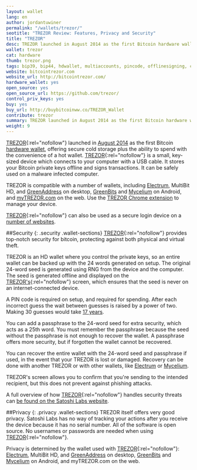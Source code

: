 ```yaml
---
layout: wallet
lang: en
author: jordantuwiner
permalink: "/wallets/trezor/"
seotitle: "TREZOR Review: Features, Privacy and Security"
title: "TREZOR"
desc: TREZOR launched in August 2014 as the first Bitcoin hardware wallet, offering simple and secure cold storage and offline transaction signing. 
wallet: trezor
cat: hardware
thumb: trezor.png
tags: bip39, bip44, hdwallet, multiaccounts, pincode, offlinesigning, coldstorage, hardware
website: bitcointrezor.com
website_url: http://bitcointrezor.com/
hardware_wallet: yes
open_source: yes
open_source_url: https://github.com/trezor/
control_priv_keys: yes
buy: yes
buy_url: http://buybitcoinww.co/TREZOR_Wallet
contribute: trezor
summary: TREZOR launched in August 2014 as the first Bitcoin hardware wallet, offering secure cold storage plus the ability to spend with the convenience of a hot wallet. TREZOR is a small, key-sized device which connects to your computer with a USB cable. It stores your Bitcoin private keys offline and signs transactions. It can be safely used on a malware infected computer. TREZOR is compatible with a number of software wallets, including Mycelium, Electrum, and Multibit HD. 
weight: 9
---
```

[TREZOR](http://buybitcoinww.co/TREZOR_Wallet){:rel="nofollow"} launched in [August 2014](http://satoshilabs.com/news/2014-08-07-trezor-sales-launched-buytrezor-com/) as the first Bitcoin [hardware wallet](/wallets/hardware-wallets/), offering secure cold storage plus the ability to spend with the convenience of a hot wallet. [TREZOR](http://buybitcoinww.co/TREZOR_Wallet){:rel="nofollow"} is a small, key-sized device which connects to your computer with a USB cable. It stores your Bitcoin private keys offline and signs transactions. It can be safely used on a malware infected computer. 

TREZOR is compatible with a number of wallets, including [Electrum](/wallets/electrum/), MultiBit HD, and [GreenAddress](/wallets/greenaddress/) on desktop, [GreenBits](/wallets/greenbits/) and [Mycelium](/wallets/mycelium/) on Android, and [myTREZOR.com](https://mytrezor.com) on the web. Use the [TREZOR Chrome extension](http://doc.satoshilabs.com/trezor-apps/extension.html) to manage your device. 

[TREZOR](http://buybitcoinww.co/TREZOR_Wallet){:rel="nofollow"} can also be used as a secure login device on a [number of websites](http://doc.satoshilabs.com/trezor-apps/index.html).

##Security
{: .security .wallet-sections}
[TREZOR](http://buybitcoinww.co/TREZOR_Wallet){:rel="nofollow"} provides top-notch security for bitcoin, protecting against both physical and virtual theft. 

TREZOR is an HD wallet where you control the private keys, so an entire wallet can be backed up with the 24 words generated on setup. The original 24-word seed is generated using RNG from the device and the computer. The seed is generated offline and displayed on the [TREZOR's](http://buybitcoinww.co/TREZOR_Wallet){:rel="nofollow"} screen, which ensures that the seed is never on an internet-connected device. 

A PIN code is required on setup, and required for spending. After each incorrect guess the wait between guesses is raised by a power of two. Making 30 guesses would take [17 years](http://doc.satoshilabs.com/trezor-faq/threats.html). 

You can add a passphrase to the 24-word seed for extra security, which acts as a 25th word. You must remember the passphrase because the seed without the passphrase is not enough to recover the wallet. A passphrase offers more security, but if forgotten the wallet cannot be recovered. 

You can recover the entire wallet with the 24-word seed and passphrase if used, in the event that your TREZOR is lost or damaged. Recovery can be done with another TREZOR or with other wallets, like [Electrum](/kb/restore-trezor-seed-electrum/) or [Mycelium](/kb/restore-trezor-seed-mycelium-android/). 

TREZOR's screen allows you to confirm that you're sending to the intended recipient, but this does not prevent against phishing attacks. 

A full overview of how [TREZOR](http://buybitcoinww.co/TREZOR_Wallet){:rel="nofollow"} handles security threats can [be found on the Satoshi Labs website](http://doc.satoshilabs.com/trezor-faq/threats.html).

##Privacy
{: .privacy .wallet-sections}
TREZOR itself offers very good privacy. Satoshi Labs has no way of tracking your actions after you receive the device because it has no serial number. All of the software is open source. No usernames or passwords are needed when using [TREZOR](http://buybitcoinww.co/TREZOR_Wallet){:rel="nofollow"}.

Privacy is determined by the wallet used with [TREZOR](http://buybitcoinww.co/TREZOR_Wallet){:rel="nofollow"}: [Electrum](/wallets/electrum/), MultiBit HD, and [GreenAddress](/wallets/greenaddress/) on desktop, [GreenBits](/wallets/greenbits/) and [Mycelium](/wallets/mycelium/) on Android, and myTREZOR.com on the web.